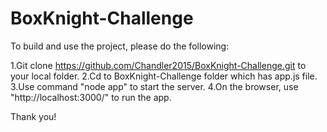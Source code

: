 # BoxKnight-Challenge

To build and use the project, please do the following:

1.Git clone https://github.com/Chandler2015/BoxKnight-Challenge.git to your local folder.
2.Cd to BoxKnight-Challenge folder which has app.js file.
3.Use command "node app" to start the server.
4.On the browser, use "http://localhost:3000/" to run the app.

Thank you!

